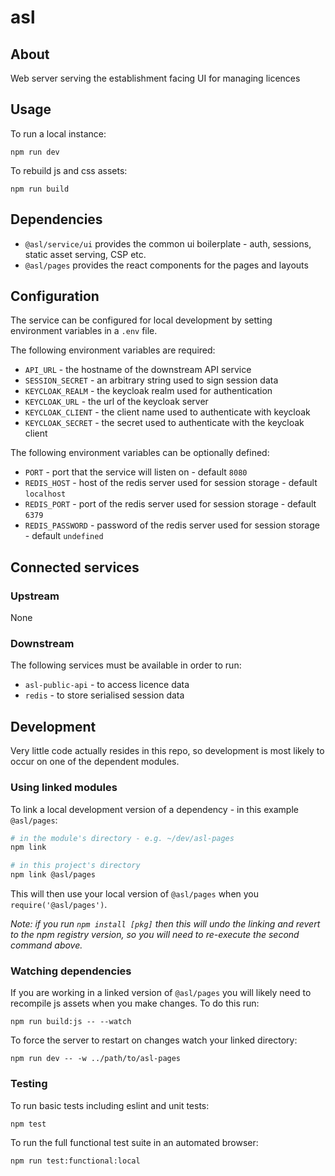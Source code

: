 # asl

## About

Web server serving the establishment facing UI for managing licences

## Usage

To run a local instance:

```
npm run dev
```

To rebuild js and css assets:

```
npm run build
```

## Dependencies

* `@asl/service/ui` provides the common ui boilerplate - auth, sessions, static asset serving, CSP etc.
* `@asl/pages` provides the react components for the pages and layouts

## Configuration

The service can be configured for local development by setting environment variables in a `.env` file.

The following environment variables are required:

* `API_URL` - the hostname of the downstream API service
* `SESSION_SECRET` - an arbitrary string used to sign session data
* `KEYCLOAK_REALM` - the keycloak realm used for authentication
* `KEYCLOAK_URL` - the url of the keycloak server
* `KEYCLOAK_CLIENT` - the client name used to authenticate with keycloak
* `KEYCLOAK_SECRET` - the secret used to authenticate with the keycloak client

The following environment variables can be optionally defined:

* `PORT` - port that the service will listen on - default `8080`
* `REDIS_HOST` - host of the redis server used for session storage - default `localhost`
* `REDIS_PORT` - port of the redis server used for session storage - default `6379`
* `REDIS_PASSWORD` - password of the redis server used for session storage - default `undefined`


## Connected services

### Upstream

None

### Downstream

The following services must be available in order to run:

* `asl-public-api` - to access licence data
* `redis` - to store serialised session data

## Development

Very little code actually resides in this repo, so development is most likely to occur on one of the dependent modules.

### Using linked modules

To link a local development version of a dependency - in this example `@asl/pages`:

```bash
# in the module's directory - e.g. ~/dev/asl-pages
npm link

# in this project's directory
npm link @asl/pages
```

This will then use your local version of `@asl/pages` when you `require('@asl/pages')`.

_Note: if you run `npm install [pkg]` then this will undo the linking and revert to the npm registry version, so you will need to re-execute the second command above._

### Watching dependencies

If you are working in a linked version of `@asl/pages` you will likely need to recompile js assets when you make changes. To do this run:

```
npm run build:js -- --watch
```

To force the server to restart on changes watch your linked directory:

```
npm run dev -- -w ../path/to/asl-pages
```

### Testing

To run basic tests including eslint and unit tests:

```
npm test
```

To run the full functional test suite in an automated browser:

```
npm run test:functional:local
```
